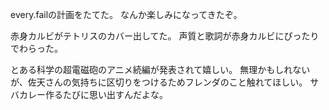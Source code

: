 every.failの計画をたてた。
なんか楽しみになってきたぞ。

赤身カルビがテトリスのカバー出してた。
声質と歌詞が赤身カルビにぴったりでわらった。

とある科学の超電磁砲のアニメ続編が発表されて嬉しい。
無理かもしれないが、佐天さんの気持ちに区切りをつけるためフレンダのこと触れてほしい。
サバカレー作るたびに思い出すんだよな。
